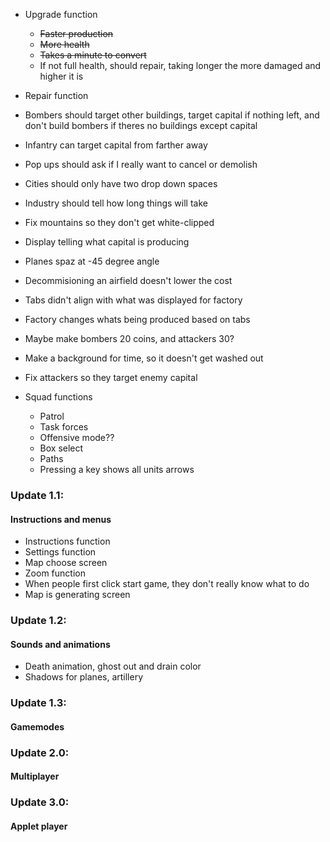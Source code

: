 - Upgrade function
	- ~~Faster production~~
	- ~~More health~~
	- ~~Takes a minute to convert~~
	- If not full health, should repair, taking longer the more damaged and higher it is
- Repair function
- Bombers should target other buildings, target capital if nothing left, and don't build bombers if theres no buildings except capital
- Infantry can target capital from farther away
- Pop ups should ask if I really want to cancel or demolish
- Cities should only have two drop down spaces
- Industry should tell how long things will take
- Fix mountains so they don't get white-clipped
- Display telling what capital is producing
- Planes spaz at -45 degree angle
- Decommisioning an airfield doesn't lower the cost
- Tabs didn't align with what was displayed for factory
- Factory changes whats being produced based on tabs
- Maybe make bombers 20 coins, and attackers 30?
- Make a background for time, so it doesn't get washed out
- Fix attackers so they target enemy capital

- Squad functions
	- Patrol
	- Task forces
	- Offensive mode??
	- Box select
	- Paths
	- Pressing a key shows all units arrows

### Update 1.1:
#### Instructions and menus
- Instructions function
- Settings function
- Map choose screen
- Zoom function
- When people first click start game, they don't really know what to do
- Map is generating screen

### Update 1.2:
#### Sounds and animations
- Death animation, ghost out and drain color
- Shadows for planes, artillery

### Update 1.3:
#### Gamemodes

### Update 2.0:
#### Multiplayer

### Update 3.0:
#### Applet player
